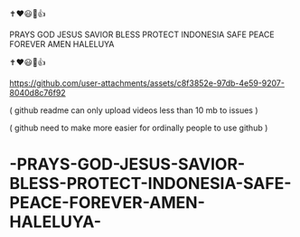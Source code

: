 ✝️❤️😃🙏👍

PRAYS GOD JESUS SAVIOR BLESS PROTECT INDONESIA SAFE PEACE FOREVER AMEN HALELUYA

✝️❤️😃🙏👍

https://github.com/user-attachments/assets/c8f3852e-97db-4e59-9207-8040d8c76f92

( github readme can only upload videos less than 10 mb to issues )

( github need to make more easier for ordinally people to use github )

# -PRAYS-GOD-JESUS-SAVIOR-BLESS-PROTECT-INDONESIA-SAFE-PEACE-FOREVER-AMEN-HALELUYA-
